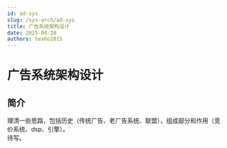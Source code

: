 ```yaml
---
id: ad-sys
slug: /sys-arch/ad-sys
title: 广告系统架构设计
date: 2025-04-20
authors: teaho2015
---
```


# 广告系统架构设计

## 简介

理清一些思路，包括历史（传统广告、老广告系统、联盟），组成部分和作用（竞价系统、dsp、引擎）。  
待写。
